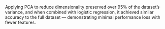 Applying PCA to reduce dimensionality preserved over 95% of the dataset’s variance, and when combined with logistic regression, it achieved similar accuracy to the full dataset — demonstrating minimal performance loss with fewer features.
